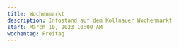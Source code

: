 ```yaml
---
title: Wochenmarkt
description: Infostand auf dem Kollnauer Wochenmarkt
start: March 10, 2023 10:00 AM
wochentag: Freitag
---
```

